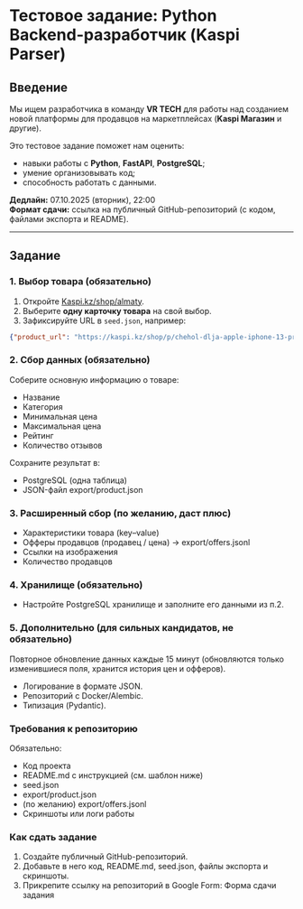 #  Тестовое задание: Python Backend-разработчик (Kaspi Parser)

##  Введение
Мы ищем разработчика в команду **VR TECH** для работы над созданием новой платформы для продавцов на маркетплейсах (**Kaspi Магазин** и другие).

Это тестовое задание поможет нам оценить:
- навыки работы с **Python**, **FastAPI**, **PostgreSQL**;
- умение организовывать код;
- способность работать с данными.

**Дедлайн:** 07.10.2025 (вторник), 22:00  
**Формат сдачи:** ссылка на публичный GitHub-репозиторий (с кодом, файлами экспорта и README).

---

## Задание

### 1. Выбор товара (обязательно)
1. Откройте [Kaspi.kz/shop/almaty](https://kaspi.kz/shop/almaty/).  
2. Выберите **одну карточку товара** на свой выбор.  
3. Зафиксируйте URL в `seed.json`, например:

```json
{"product_url": "https://kaspi.kz/shop/p/chehol-dlja-apple-iphone-13-prozrachnyi-106185651/?c=750000000"}
```
### 2. Сбор данных (обязательно)
Соберите основную информацию о товаре:
- Название
- Категория
- Минимальная цена
- Максимальная цена
- Рейтинг
- Количество отзывов

Сохраните результат в:
- PostgreSQL (одна таблица)
- JSON-файл export/product.json

### 3. Расширенный сбор (по желанию, даст плюс)
- Характеристики товара (key–value)
- Офферы продавцов (продавец / цена) → export/offers.jsonl
- Ссылки на изображения
- Количество продавцов

### 4. Хранилище (обязательно)
- Настройте PostgreSQL хранилище и заполните его данными из п.2.

### 5. Дополнительно (для сильных кандидатов, не обязательно)
Повторное обновление данных каждые 15 минут (обновляются только изменившиеся поля, хранится история цен и офферов).
- Логирование в формате JSON.
- Репозиторий с Docker/Alembic.
- Типизация (Pydantic).

### Требования к репозиторию
Обязательно:
- Код проекта
- README.md с инструкцией (см. шаблон ниже)
- seed.json
- export/product.json
- (по желанию) export/offers.jsonl
- Скриншоты или логи работы

### Как сдать задание
1. Создайте публичный GitHub-репозиторий.
2. Добавьте в него код, README.md, seed.json, файлы экспорта и скриншоты.
3. Прикрепите ссылку на репозиторий в Google Form:
  Форма сдачи задания 

